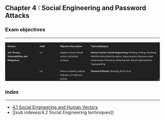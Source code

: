 ## Chapter 4 : Social Engineering and Password Attacks


### Exam objectives 
---
![Pasted image 20250818134701.png](../images/Pasted%20image%2020250818134701.png)

### Index
---
- [4.1 Social Engineering and Human Vectors](sub%20indexes/4.1%20Social%20Engineering%20and%20Human%20Vectors.md)
- [[sub indexes/4.2 Social Engineering techniques]]